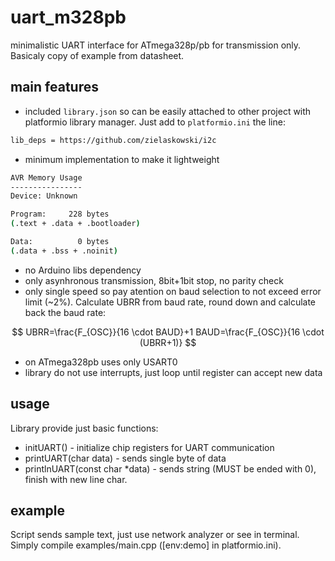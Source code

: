 # uart_m328pb

minimalistic UART interface for ATmega328p/pb for transmission only. Basicaly
copy of example from datasheet.

## main features

- included `library.json` so can be easily attached to other project with
platformio library manager. Just add to `platformio.ini` the line:

```bash
lib_deps = https://github.com/zielaskowski/i2c
```

- minimum implementation to make it lightweight

```bash
AVR Memory Usage
----------------
Device: Unknown

Program:     228 bytes
(.text + .data + .bootloader)

Data:          0 bytes
(.data + .bss + .noinit)
```

- no Arduino libs dependency
- only asynhronous transmission, 8bit+1bit stop, no parity check
- only single speed so pay atention on baud selection to not exceed
error limit (~2%). Calculate UBRR from baud rate, round down and calculate
back the baud rate:

$$
UBRR=\frac{F_{OSC}}{16 \cdot BAUD}+1
BAUD=\frac{F_{OSC}}{16 \cdot (UBRR+1)}
$$

- on ATmega328pb uses only USART0
- library do not use interrupts, just loop until register can accept new data

## usage

Library provide just basic functions:

- initUART() - initialize chip registers for UART communication
- printUART(char data) - sends single byte of data
- printlnUART(const char *data) - sends string (MUST be ended with 0), finish
with new line char.

## example

Script sends sample text, just use network analyzer or see in terminal. Simply
compile examples/main.cpp ([env:demo] in platformio.ini).
